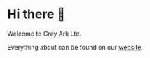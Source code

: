 # Hi there 👋

Welcome to Gray Ark Ltd. 

Everything about can be found on our [website](https://grayark.com).
